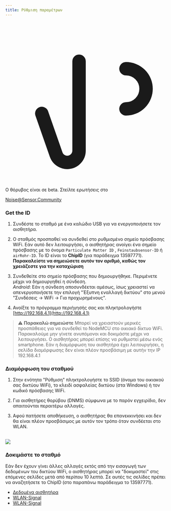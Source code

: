 ```yaml
---
title: Ρύθμιση παραμέτρων
---
```


  <div class="max-w-screen-xl mx-auto pb-5">
      <div class="p-2 rounded-lg bg-indigo-100 shadow-lg sm:p-3">
      <div class="flex items-center">
            <span class="p-2 rounded-lg bg-indigo-500">
              <svg class="h-8 w-8 text-white" fill="none" viewBox="0 0 24 24" stroke="currentColor">
                <path stroke-linecap="round" stroke-linejoin="round" stroke-width="2" d="M11 5.882V19.24a1.76 1.76 0 01-3.417.592l-2.147-6.15M18 13a3 3 0 100-6M5. 436 13.683A4.001 4.001 0 017 6h1.832c4.1 0 7.625-1.234 9.168-3v14c-1.543-1.766-5.067-3-9.168-3H7a3.988 3.988 0 01-1.564-.317z" >
              </svg>
            </span>
        <div class="flex flex-wrap">
          <div class="flex-wrap flex">
            <p class="pt-1 text-indigo-700 font-medium">
                Ο θόρυβος είναι σε beta. Στείλτε ερωτήσεις στο<p>
          <a href="mailto:Noise@Sensor.Community" class="ml-1 font-medium underline text-white hover:text-yellow-600">
                  Noise@Sensor.Community</a>
          </div>
           </div>
      </div>
    </div>
  </div>
  </div>

### Get the ID
1. Συνδέστε το σταθμό με ένα καλώδιο USB για να ενεργοποιήσετε τον αισθητήρα.

2. Ο σταθμός προσπαθεί να συνδεθεί στο ρυθμισμένο σημείο πρόσβασης WiFi. Εάν αυτό δεν λειτουργήσει, ο αισθητήρας ανοίγει ένα σημείο πρόσβασης με το όνομα `Particulate Matter ID` , `Feinstaubsensor-ID` ή `airRohr-ID`. Το ID είναι το **ChipID** (για παράδειγμα 13597771). **Παρακαλείστε να σημειώσετε αυτόν τον αριθμό, καθώς τον χρειάζεστε για την καταχώριση**

3. Συνδεθείτε στο σημείο πρόσβασης που δημιουργήθηκε. Περιμένετε μέχρι να δημιουργηθεί η σύνδεση.<br>*Android*: Εάν η σύνδεση αποσυνδέεται αμέσως, ίσως χρειαστεί να απενεργοποιήσετε την επιλογή "Έξυπνη εναλλαγή δικτύου" στο μενού "Συνδέσεις -> WiFi -> Για προχωρημένους".

4. Ανοίξτε το πρόγραμμα περιήγησής σας και πληκτρολογήστε [http://192.168.4.1](http://192.168.4.1)

> ⚠️ **Παρακαλώ σημειώστε** Μπορεί να χρειαστούν μερικές προσπάθειες για να συνδεθεί το NodeMCU στο οικιακό δίκτυο WiFi. Παρακαλούμε μην γίνετε ανυπόμονοι και δοκιμάστε μέχρι να λειτουργήσει. Ο αισθητήρας μπορεί επίσης να ρυθμιστεί μέσω ενός smartphone. Εάν η διαμόρφωση του αισθητήρα έχει λειτουργήσει, η σελίδα διαμόρφωσης δεν είναι πλέον προσβάσιμη με αυτήν την IP 192.168.4.1

### Διαμόρφωση του σταθμού
1. Στην ενότητα "Ρύθμιση" πληκτρολογήστε το SSID (όνομα του οικιακού σας δικτύου WiFi), το κλειδί ασφαλείας δικτύου (στα Windows) ή τον κωδικό πρόσβασης WiFi.

2. Για αισθητήρες θορύβου (DNMS) σύμφωνα με το παρόν εγχειρίδιο, δεν απαιτούνται περαιτέρω αλλαγές.

3. Αφού πατήσετε αποθήκευση, ο αισθητήρας θα επανεκκινήσει και δεν θα είναι πλέον προσβάσιμος με αυτόν τον τρόπο όταν συνδέεται στο WLAN.

<br>

<img src="..docsairrohr_config_initial.jpg" loading="lazy">
<br>

### Δοκιμάστε το σταθμό
Εάν δεν έχουν γίνει άλλες αλλαγές εκτός από την εισαγωγή των δεδομένων του δικτύου WiFi, ο αισθητήρας μπορεί να "δοκιμαστεί" στις επόμενες σελίδες μετά από περίπου 10 λεπτά. Σε αυτές τις σελίδες πρέπει να αναζητήσετε το ChipID (στο παραπάνω παράδειγμα το 13597771).

 * [Δεδομένα αισθητήρα](www.madavi.desensorgraph.php)
 * [WLAN-Signal](www.madavi.desensorsignal.php)
 * [WLAN-Signal](www.madavi.desensorsignal.php)



